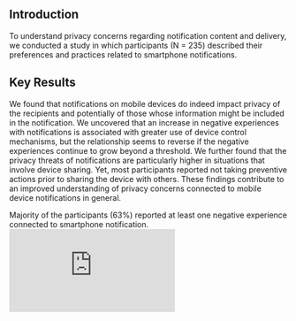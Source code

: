 ## Introduction
To understand privacy concerns regarding notification content and delivery, we conducted a study in which participants (N = 235) described their preferences and practices related to smartphone notifications. 


## Key Results
We found that notifications on mobile devices do indeed impact privacy of the recipients and potentially of those whose information might be included in the notification. We uncovered that an increase in negative experiences with notifications is associated with greater use of device control mechanisms, but the relationship seems to reverse if the negative experiences continue to grow beyond a threshold. We further found that the privacy threats of notifications are particularly higher in situations that involve device sharing. Yet, most participants reported not taking preventive actions prior to sharing the device with others. These findings contribute to an improved understanding of privacy concerns connected to mobile device notifications in general.

Majority of the participants (63%) reported at least one negative experience connected to smartphone notification.
![Instances of negative experience due to smartphone notifications](https://github.com/PriyankaVerma98/notifications/files/5994750/NegExp1.pdf "Negative exp")
